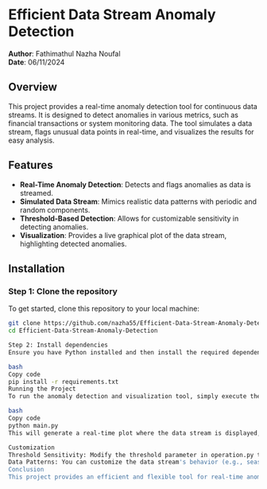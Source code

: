 # Efficient Data Stream Anomaly Detection

**Author**: Fathimathul Nazha Noufal  
**Date**: 06/11/2024  

## Overview
This project provides a real-time anomaly detection tool for continuous data streams. It is designed to detect anomalies in various metrics, such as financial transactions or system monitoring data. The tool simulates a data stream, flags unusual data points in real-time, and visualizes the results for easy analysis.

## Features
- **Real-Time Anomaly Detection**: Detects and flags anomalies as data is streamed.
- **Simulated Data Stream**: Mimics realistic data patterns with periodic and random components.
- **Threshold-Based Detection**: Allows for customizable sensitivity in detecting anomalies.
- **Visualization**: Provides a live graphical plot of the data stream, highlighting detected anomalies.

## Installation

### Step 1: Clone the repository
To get started, clone this repository to your local machine:
```bash
git clone https://github.com/nazha55/Efficient-Data-Stream-Anomaly-Detection.git
cd Efficient-Data-Stream-Anomaly-Detection

Step 2: Install dependencies
Ensure you have Python installed and then install the required dependencies:

bash
Copy code
pip install -r requirements.txt
Running the Project
To run the anomaly detection and visualization tool, simply execute the main.py script:

bash
Copy code
python main.py
This will generate a real-time plot where the data stream is displayed, and anomalies are highlighted in red.

Customization
Threshold Sensitivity: Modify the threshold parameter in operation.py to adjust the sensitivity of the anomaly detection. Lower values will make the system more sensitive to deviations, while higher values will detect fewer anomalies.
Data Patterns: You can customize the data stream's behavior (e.g., seasonal patterns, random noise) by modifying the simulate_data_stream function in operation.py.
Conclusion
This project provides an efficient and flexible tool for real-time anomaly detection in continuous data streams. You can adjust the detection parameters and data patterns to fit your specific use case, whether it's for financial transaction monitoring, system performance tracking, or any other type of data stream analysis.

